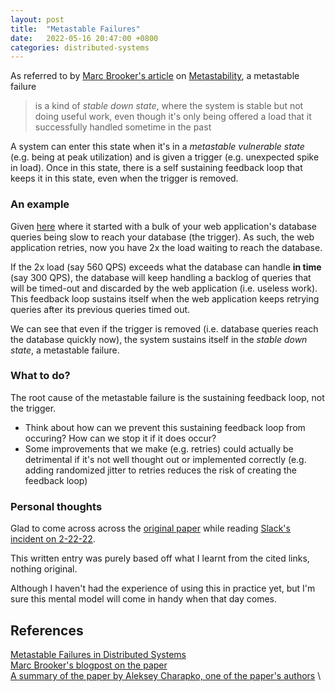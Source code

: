 ```yaml
---
layout: post
title:  "Metastable Failures"
date:   2022-05-16 20:47:00 +0800
categories: distributed-systems
---
```


As referred to by [Marc Brooker's article][2] on [Metastability][1], a metastable failure

> is a kind of *stable down state*, where the system is stable but not doing useful work, even though it's only being offered a load that it successfully handled sometime in the past

A system can enter this state when it's in a *metastable vulnerable state* (e.g. being at peak utilization) and is given a trigger (e.g. unexpected spike in load). Once in this state, there is a self sustaining feedback loop that keeps it in this state, even when the trigger is removed. 

### An example
Given [here][3] where it started with a bulk of your web application's database queries being slow to reach your database (the trigger). As such, the web application retries, now you have 2x the load waiting to reach the database. 

If the 2x load (say 560 QPS) exceeds what the database can handle **in time** (say 300 QPS), the database will keep handling a backlog of queries that will be timed-out and discarded by the web application (i.e. useless work). This feedback loop sustains itself when the web application keeps retrying queries after its previous queries timed out. 

We can see that even if the trigger is removed (i.e. database queries reach the database quickly now), the system sustains itself in the *stable down state*, a metastable failure.

### What to do? 

The root cause of the metastable failure is the sustaining feedback loop, not the trigger.
  - Think about how can we prevent this sustaining feedback loop from occuring? How can we stop it if it does occur? 
  - Some improvements that we make (e.g. retries) could actually be detrimental if it's not well thought out or implemented correctly (e.g. adding randomized jitter to retries reduces the risk of creating the feedback loop)  

### Personal thoughts
Glad to come across across the [original paper][1] while reading [Slack's incident on 2-22-22](https://slack.engineering/slacks-incident-on-2-22-22/). 

This written entry was purely based off what I learnt from the cited links, nothing original. 

Although I haven't had the experience of using this in practice yet, but I'm sure this mental model will come in handy when that day comes. 

## References
[Metastable Failures in Distributed Systems][1] \
[Marc Brooker's blogpost on the paper][2] \
[A summary of the paper by Aleksey Charapko, one of the paper's authors][3] \

[1]: <https://sigops.org/s/conferences/hotos/2021/papers/hotos21-s11-bronson.pdf>
[2]: <https://brooker.co.za/blog/2021/05/24/metastable.html>
[3]: <http://charap.co/metastable-failures-in-distributed-systems/>